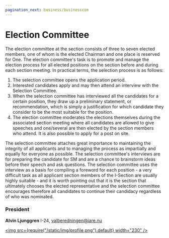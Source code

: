 ```yaml
---
pagination_next: business/businesscom
---
```


# Election Committee

The election committee at the section consists of three to seven elected members, one of whom is the elected Chairman and one place is reserved for One. The election committee's task is to promote and manage the election process for all elected positions on the section before and during each section meeting. In practical terms, the selection process is as follows:

1. The selection committee opens the application period.
2. Interested candidates apply and may then attend an interview with the Selection Committee.
3. When the selection committee has interviewed all the candidates for a certain position, they draw up a preliminary statement, or recommendation, which is simply a justification for which candidate they consider to be the most suitable for the position.
4. The election committee moderates the elections themselves during the associated section meeting where all candidates are allowed to give speeches and one/several are then elected by the section members who attend. It is also possible to apply for a post on site.

The selection committee attaches great importance to maintaining the integrity of all applicants and to managing the process as impartially and equally for everyone as possible. The selection committee's interviews are for preparing the candidate for SM and are a chance to brainstorm ideas before their speech and ask questions. The selection committee uses the interview as a basis for compiling a foreword for each position - a very difficult task as all applicant section members of the I-Section are usually highly suitable - and it is worth pointing out that it is the section that ultimately chooses the elected representative and the selection committee encourages therefore all candidates to continue their candidacy regardless of who was nominated.

### President

__Alvin Ljunggren__ I-24, valberedningen@iare.nu

[<img src={require("/static/img/profile.png").default} width="230" />](https://k43p5r.github.io/Plubben_poangjakt/)